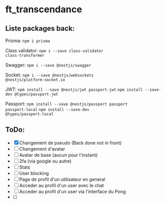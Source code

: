 # ft_transcendance

## Liste packages back:
Prisma:
<code>npm i prisma</code>

Class validator:
<code>npm i --save class-validator class-transformer</code>

Swagger:
<code>npm i --save @nestjs/swagger</code>

Socket:
<code>npm i --save @nestjs/websockets @nestjs/platform-socket.io</code>

JWT:
<code>npm install --save @nestjs/jwt passport-jwt</code>
<code>npm install --save-dev @types/passport-jwt</code>

Passport:
<code>npm install --save @nestjs/passport passport passport-local</code>
<code>npm install --save-dev @types/passport-local</code>

## ToDo:
- [x] Changement de pseudo (Back done not in front)
- [ ] Changement d'avatar
- [ ] Avatar de base (aucun pour l'instant)
- [ ] 2fa (via google ou autre)
- [ ] Stats
- [ ] User blocking
- [ ] Page de profil d'un utilisateur en general
- [ ] Acceder au profil d'un user avec le chat
- [ ] Acceder au profil d'un user via l'interface du Pong
- [ ] 